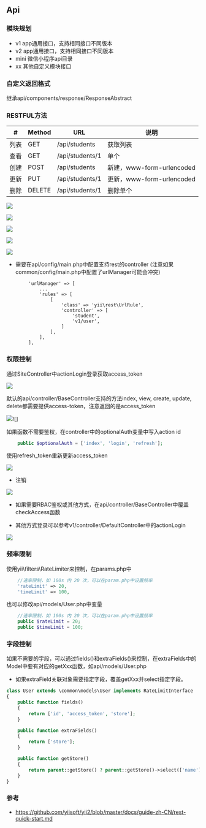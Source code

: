 Api
-------


### 模块规划

- v1 app通用接口，支持相同接口不同版本
- v2 app通用接口，支持相同接口不同版本
- mini 微信小程序api目录
- xx 其他自定义模块接口


### 自定义返回格式

继承api/components/response/ResponseAbstract


### RESTFUL方法
 
|  #   | Method  | URL  | 说明  |
|  ----  | ----  |  ---- |  ---- |
| 列表  | GET | /api/students | 获取列表 |
| 查看  | GET | /api/students/1 | 单个 |
| 创建  | POST | /api/students | 新建，www-form-urlencoded |
| 更新  | PUT | /api/students/1 | 更新，www-form-urlencoded |
| 删除  | DELETE | /api/students/1 | 删除单个 |


![](images/api-rest-index.png)

![](images/api-rest-view.png)

![](images/api-rest-post.png)

![](images/api-rest-put.png)

![](images/api-rest-delete.png)

- 需要在api/config/main.php中配置支持rest的controller (注意如果common/config/main.php中配置了urlManager可能会冲突)

```
        'urlManager' => [
            ...
            'rules' => [
                [
                    'class' => 'yii\rest\UrlRule',
                    'controller' => [
                        'student',
                        'v1/user',
                    ]
                ],
            ],
        ],
```

### 权限控制

通过SiteController中actionLogin登录获取access_token

![](images/api-login.png)

默认的api/controller/BaseController支持的方法index, view, create, update, delete都需要提供access-token，注意返回的是access_token

![](images/api-access-token.png)![]

如果函数不需要鉴权，在controller中的optionalAuth变量中写入action id

```php
    public $optionalAuth = ['index', 'login', 'refresh'];
```

使用refresh_token重新更新access_token

![](images/api-refresh-token.png)


- 注销

![](images/api-logout.png)

- 如果需要RBAC鉴权或其他方式，在api/controller/BaseController中覆盖checkAccess函数

- 其他方式登录可以参考v1/controller/DefaultController中的actionLogin

![](images/api-login-email.png)

### 频率限制

使用yii\filters\RateLimiter来控制，在params.php中

```php
    //速率限制，如 100s 内 20 次，可以在param.php中设置频率
    'rateLimit' => 20,
    'timeLimit' => 100,
```

也可以修改api/models/User.php中变量

```php
    //速率限制，如 100s 内 20 次，可以在param.php中设置频率
    public $rateLimit = 20;
    public $timeLimit = 100;

```

### 字段控制

如果不需要的字段，可以通过fields()和extraFields()来控制，在extraFields中的Model中要有对应的getXxx函数，如api/models/User.php

- 如果extraField关联对象需要指定字段，覆盖getXxx并select指定字段。

```php
class User extends \common\models\User implements RateLimitInterface
{
    public function fields()
    {
        return ['id', 'access_token', 'store'];
    }

    public function extraFields()
    {
        return ['store'];
    }

    public function getStore()
    {
        return parent::getStore() ? parent::getStore()->select(['name']) : null;
    }
}
```





### 参考

- https://github.com/yiisoft/yii2/blob/master/docs/guide-zh-CN/rest-quick-start.md
